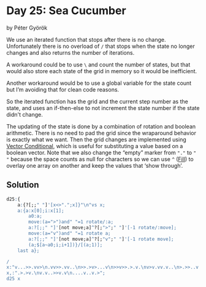 # Day 25: Sea Cucumber

by Péter Györök



We use an iterated function that stops after there is no change. Unfortunately there is no overload
of `/` that stops when the state no longer changes and also returns the number of iterations. 

A workaround could be to use `\` and count the number of states, but that would also store each state
of the grid in memory so it would be inefficient. 

Another workaround would be to use a global variable for the state count but I’m avoiding that for clean code reasons. 

So the iterated function has the grid and the current step number as the state, and uses an if-then-else to not increment
the state number if the state didn't change.

The updating of the state is done by a combination of rotation and boolean arithmetic. There is no
need to pad the grid since the wraparound behavior is exactly what we want. Then the grid changes
are implemented using [Vector Conditional](https://code.kx.com/q/ref/vector-conditional), which is useful for substituting a value based on a
boolean vector. Note that we also change the “empty” marker from `"."` to `" "` because the space
counts as null for characters so we can use `^` ([Fill](https://code.kx.com/q/ref/fill)) to overlay one array on another and keep the values that ‘show through’.



## Solution

```q
d25:{
    a:{?[;;" "]'[x<>".";x]}"\n"vs x;
    a:{a:x[0];i:x[1];
        a0:a;
        move:(a=">")and" "=1 rotate/:a;
        a:?[;;" "]'[not move;a]^?[;">";" "]'[-1 rotate/:move];
        move:(a="v")and" "=1 rotate a;
        a:?[;;" "]'[not move;a]^?[;"v";" "]'[-1 rotate move];
        (a;$[a~a0;i;i+1])}/[(a;1)];
    last a};

/
x:"v...>>.vv>\n.vv>>.vv..\n>>.>v>...v\n>>v>>.>.v.\nv>v.vv.v..\n>.>>..v...\n.vv.";
x,:".>.>v.\nv.v..>>v.v\n....v..v.>";
d25 x
```
